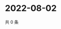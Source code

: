 # 2022-08-02

共 0 条

<!-- BEGIN WEIBO -->
<!-- 最后更新时间 Tue Aug 02 2022 04:20:39 GMT+0800 (China Standard Time) -->

<!-- END WEIBO -->
